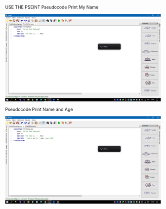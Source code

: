 USE THE PSEINT
Pseudocode Print My Name

![image](https://github.com/Soncarlos/Core-Code-Scratch/blob/main/PrintName.png)


Pseudocode Print Name and Age


![image](https://github.com/Soncarlos/Core-Code-Scratch/blob/main/PrintNameAge.png)




